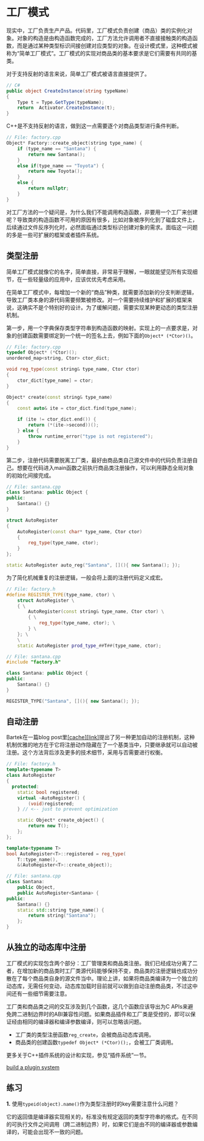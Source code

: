 # 工厂模式

现实中，工厂负责生产产品。代码里，工厂模式负责创建（商品）类的实例化对象。对象的构造是由构造函数完成的，工厂方法允许调用者不直接接触类的构造函数，而是通过某种类型标识间接创建对应类型的对象。在设计模式里，这种模式被称为“简单工厂模式”。工厂模式的实现对商品类的基本要求是它们需要有共同的基类。

对于支持反射的语言来说，简单工厂模式被语言直接提供了。

```csharp
// C#
public object CreateInstance(string typeName)
{         
    Type t = Type.GetType(typeName);
    return  Activator.CreateInstance(t);
}

```

C++是不支持反射的语言，做到这一点需要逐个对商品类型进行条件判断。

```cpp
// File: factory.cpp
Object* Factory::create_object(string type_name) {
    if (type_name == "Santana") {
        return new Santana();
    }
    else if(type_name == "Toyota") {
        return new Toyota();
    }
    else {
        return nullptr;
    }
}
```

对工厂方法的一个疑问是，为什么我们不能调用构造函数，非要用一个工厂来创建呢？导致类的构造函数不可用的原因有很多，比如对象被序列化到了磁盘文件上，后续通过文件反序列化时，必然面临通过类型标识创建对象的需求。面临这一问题的多是一些可扩展的框架或者插件系统。

## 类型注册

简单工厂模式就像它的名字，简单直接，非常易于理解，一眼就能望见所有实现细节，在一些轻量级的应用中，应该优优先考虑采用。

在简单工厂模式中，每增加一个新的“商品”种类，就需要添加新的分支判断逻辑，导致工厂类本身的源代码需要频繁被修改。对一个需要持续维护和扩展的框架来说，这确实不是个特别好的设计。为了缓解问题，需要实现某种更动态的类型注册机制。

第一步，用一个字典保存类型字符串到构造函数的映射。实现上的一点要求是，对象的创建函数需要绑定到一个统一的签名上去，例如下面的`Object* (*Ctor)()`。

```cpp
// File: factory.cpp
typedef Object* (*Ctor)();
unordered_map<string, Ctor> ctor_dict;

void reg_type(const string& type_name, Ctor ctor)
{
    ctor_dict[type_name] = ctor;
}

Object* create(const string& type_name)
{
    const auto& ite = ctor_dict.find(type_name);

    if (ite != ctor_dict.end()) {
        return (*(ite->second))();
    } else {
        throw runtime_error("type is not registered");
    }
}
```

第二步，注册代码需要脱离工厂类，最好由商品类自己源文件中的代码负责注册自己。想要在代码进入main函数之前执行商品类注册操作，可以利用静态全局对象的初始化间接完成。

```cpp
// File: santana.cpp
class Santana: public Object {
public:
    Santana() {}
}

struct AutoRegister
{
    AutoRegister(const char* type_name, Ctor ctor)
    {
        reg_type(type_name, ctor);
    }
};

static AutoRegister auto_reg("Santana", [](){ new Santana(); });
```

为了简化机械重复的注册逻辑，一般会将上面的注册代码定义成宏。

```cpp
// File: factory.h
#define REGISTER_TYPE(type_name, ctor) \
    struct AutoRegister \
    { \
        AutoRegister(const string& type_name, Ctor ctor) \
        { \
            reg_type(type_name, ctor); \
        } \
    }; \
    \
    static AutoRegister prod_type_##T##(type_name, ctor);

// File: santana.cpp
#include "factory.h"

class Santana: public Object {
public:
    Santana() {}
}

REGISTER_TYPE("Santana", [](){ new Santana(); });
```

## 自动注册

Bartek在一篇blog post里[[cache]](Bartek_Factory_With_Self_Registering_Types.html)[[link]](https://www.bfilipek.com/2018/02/factory-selfregister.html)提出了另一种更加自动的注册机制，这种机制优雅的地方在于它将注册动作隐藏在了一个基类当中，只要继承就可以自动被注册。这个方法背后涉及更多的技术细节，采用与否需要进行权衡。

```cpp
// File: factory.h
template<typename T>
class AutoRegister
{
  protected:
    static bool registered;
    virtual ~AutoRegister() {
        (void)registered;
    } // <-- just to prevent optimization

    static Object* create_object() { 
        return new T(); 
    };
};

template<typename T>
bool AutoRegister<T>::registered = reg_type(
    T::type_name(), 
    &(AutoRegister<T>::create_object));

// File: santana.cpp
class Santana: 
    public Object,
    public AutoRegister<Santana> {
public:
    Santana() {}
    static std::string type_name() {
        return string("Santana");
    };
}
```

## 从独立的动态库中注册

工厂模式的实现包含两个部分：工厂管理类和商品类注册。我们已经成功分离了二者，在增加新的商品类时工厂类源代码能够保持不变，商品类的注册逻辑也成功分散在了每个商品类自身的源文件当中。理论上讲，如果将商品类编译为一个独立的动态库，无需任何变动，动态库加载时目前就可以做到自动注册商品类，不过这中间还有一些细节需要注意。

工厂类和商品类之间的交互涉及到几个函数，这几个函数应该导出为C APIs来避免跨二进制边界时的ABI兼容性问题。如果商品插件和工厂类是受控的，即可以保证经由相同的编译器和编译参数编译，则可以忽略该问题。

* 工厂类的类型注册函数`reg_create`，会被商品动态库调用。
* 商品类的创建函数`typedef Object* (*Ctor)();`，会被工厂类调用。

更多关于C++插件系统的设计和实现，参见“插件系统”一节。

[build a plugin system](https://sourcey.com/articles/building-a-simple-cpp-cross-platform-plugin-system)

## 练习

**1.** 使用`typeid(object).name()`作为类型注册时的key需要注意什么问题？

它的返回值是编译器实现相关的，标准没有规定返回的类型字符串的格式。在不同的可执行文件之间调用（跨二进制边界）时，如果它们是由不同的编译器或参数编译的，可能会出现不一致的问题。
